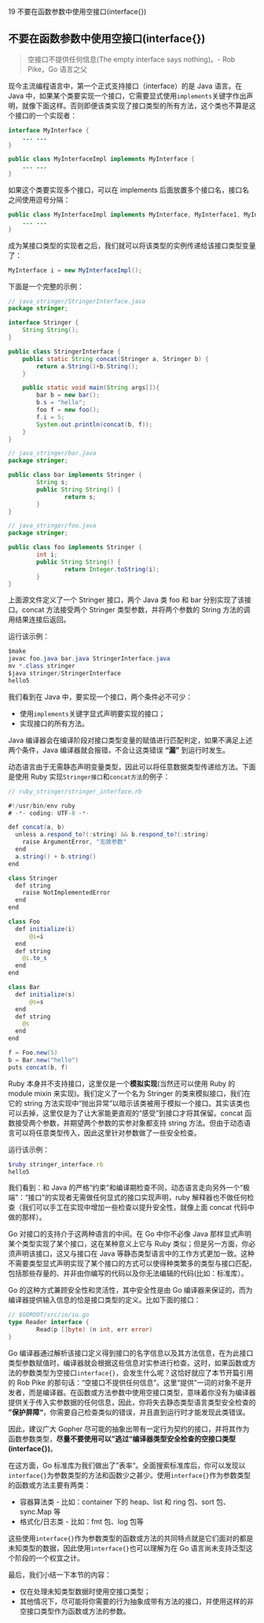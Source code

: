 19 不要在函数参数中使用空接口(interface{})

## 不要在函数参数中使用空接口(interface{})

> 空接口不提供任何信息(The empty interface says nothing)。- Rob Pike，Go 语言之父

现今主流编程语言中，第一个正式支持接口（interface）的是 Java 语言。在 Java 中，如果某个类要实现一个接口，它需要显式使用`implements`关键字作出声明，就像下面这样。否则即便该类实现了接口类型的所有方法，这个类也不算是这个接口的一个实现者：

```java
interface MyInterface {
	... ...
}

public class MyInterfaceImpl implements MyInterface {
	... ...
} 
```

如果这个类要实现多个接口，可以在 implements 后面放置多个接口名，接口名之间使用逗号分隔：

```java
public class MyInterfaceImpl implements MyInterface, MyInterface1, MyInterface2 {
	... ...
} 
```

成为某接口类型的实现者之后，我们就可以将该类型的实例传递给该接口类型变量了：

```java
MyInterface i = new MyInterfaceImpl(); 
```

下面是一个完整的示例：

```java
// java_stringer/StringerInterface.java
package stringer;

interface Stringer {
    String String();
}

public class StringerInterface {
	public static String concat(Stringer a, Stringer b) {
		return a.String()+b.String();
	}

	public static void main(String args[]){
		bar b = new bar();
		b.s = "hello";
		foo f = new foo();
		f.i = 5;
		System.out.println(concat(b, f));
	}
}

// java_stringer/bar.java
package stringer;

public class bar implements Stringer {
        String s;
        public String String() {
                return s;
        }
}

// java_stringer/foo.java
package stringer;

public class foo implements Stringer {
        int i;
        public String String() {
                return Integer.toString(i);
        }
} 
```

上面源文件定义了一个 Stringer 接口，两个 Java 类 foo 和 bar 分别实现了该接口。concat 方法接受两个 Stringer 类型参数，并将两个参数的 String 方法的调用结果连接后返回。

运行该示例：

```java
$make
javac foo.java bar.java StringerInterface.java
mv *.class stringer
$java stringer/StringerInterface
hello5 
```

我们看到在 Java 中，要实现一个接口，两个条件必不可少：

- 使用`implements`关键字显式声明要实现的接口；
- 实现接口的所有方法。

Java 编译器会在编译阶段对接口类型变量的赋值进行匹配判定，如果不满足上述两个条件，Java 编译器就会报错，不会让这类错误 **“漏”** 到运行时发生。

动态语言由于无需静态声明变量类型，因此可以将任意数据类型传递给方法。下面是使用 Ruby 实现`Stringer接口`和`concat方法`的例子：

```java
// ruby_stringer/stringer_interface.rb

#!/usr/bin/env ruby
# -*- coding: UTF-8 -*-

def concat(a, b)
  unless a.respond_to?(:string) && b.respond_to?(:string)
    raise ArgumentError, "无效参数"
  end
  a.string() + b.string()
end

class Stringer
  def string
    raise NotImplementedError
  end
end

class Foo
  def initialize(i)
      @i=i
  end
  def string
    @i.to_s
  end
end

class Bar
  def initialize(s)
      @s=s
  end
  def string
    @s
  end
end

f = Foo.new(5)
b = Bar.new("hello")
puts concat(b, f) 
```

Ruby 本身并不支持接口，这里仅是一个**模拟实现**(当然还可以使用 Ruby 的 module mixin 来实现)。我们定义了一个名为 Stringer 的类来模拟接口，我们在它的 string 方法实现中“抛出异常”以暗示该类被用于模拟一个接口。其实该类也可以去掉，这里仅是为了让大家能更直观的“感受”到接口才将其保留。concat 函数接受两个参数，并期望两个参数的实参对象都支持 string 方法。但由于动态语言可以将任意类型传入，因此这里针对参数做了一些安全检查。

运行该示例：

```ruby
$ruby stringer_interface.rb 
hello5 
```

我们看到：和 Java 的严格“约束”和编译期检查不同，动态语言走向另外一个“极端”：“接口”的实现者无需做任何显式的接口实现声明，ruby 解释器也不做任何检查（我们可以手工在实现中增加一些检查以提升安全性，就像上面 concat 代码中做的那样）。

Go 对接口的支持介于这两种语言的中间。在 Go 中你不必像 Java 那样显式声明某个类型实现了某个接口，这在某种意义上它与 Ruby 类似；但是另一方面，你必须声明该接口，这又与接口在 Java 等静态类型语言中的工作方式更加一致。这种不需要类型显式声明实现了某个接口的方式可以使得种类繁多的类型与接口匹配，包括那些存量的、并非由你编写的代码以及你无法编辑的代码(比如：标准库）。

Go 的这种方式兼顾安全性和灵活性，其中安全性是由 Go 编译器来保证的，而为编译器提供输入信息的恰是接口类型的定义。比如下面的接口：

```go
// $GOROOT/src/io/io.go
type Reader interface {
        Read(p []byte) (n int, err error)
} 
```

Go 编译器通过解析该接口定义得到接口的名字信息以及其方法信息，在为此接口类型参数赋值时，编译器就会根据这些信息对实参进行检查。这时，如果函数或方法的参数类型为空接口`interface{}`，会发生什么呢？这恰好就应了本节开篇引用的 Rob Pike 的那句话：“空接口不提供任何信息”。这里“提供”一词的对象不是开发者，而是编译器。在函数或方法参数中使用空接口类型，意味着你没有为编译器提供关于传入实参数据的任何信息，因此，你将失去静态类型语言类型安全检查的 **”保护屏障“**，你需要自己检查类似的错误，并且直到运行时才能发现此类错误。

因此，建议广大 Gopher 尽可能的抽象出带有一定行为契约的接口，并将其作为函数参数类型，**尽量不要使用可以”逃过“编译器类型安全检查的空接口类型(interface{})**。

在这方面，Go 标准库为我们做出了”表率“。全面搜索标准库后，你可以发现以`interface{}`为参数类型的方法和函数少之甚少。使用`interface{}`作为参数类型的函数或方法主要有两类：

- 容器算法类 - 比如：container 下的 heap、list 和 ring 包、sort 包、sync.Map 等
- 格式化/日志类 - 比如：fmt 包、log 包等

这些使用`interface{}`作为参数类型的函数或方法的共同特点就是它们面对的都是未知类型的数据，因此使用`interface{}`也可以理解为在 Go 语言尚未支持泛型这个阶段的一个权宜之计。

最后，我们小结一下本节的内容：

- 仅在处理未知类型数据时使用空接口类型；
- 其他情况下，尽可能将你需要的行为抽象成带有方法的接口，并使用这样的非空接口类型作为函数或方法的参数。